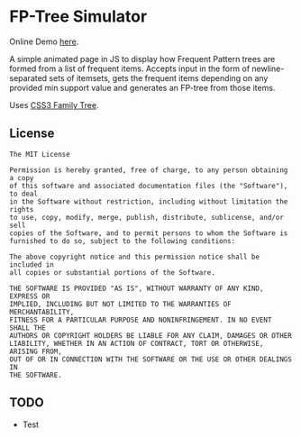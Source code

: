 # FP-Tree Simulator

Online Demo [here](https://planktonfun.github.io/FPTreeSimulator/).

A simple animated page in JS to display how Frequent Pattern trees are formed 
from a list of frequent items. Accepts input in the form of newline-separated 
sets of itemsets, gets the frequent items depending on any provided min support 
value and generates an FP-tree from those items.

Uses [CSS3 Family Tree](http://thecodeplayer.com/walkthrough/css3-family-tree).

License
-------

    The MIT License

    Permission is hereby granted, free of charge, to any person obtaining a copy
    of this software and associated documentation files (the "Software"), to deal
    in the Software without restriction, including without limitation the rights
    to use, copy, modify, merge, publish, distribute, sublicense, and/or sell
    copies of the Software, and to permit persons to whom the Software is
    furnished to do so, subject to the following conditions:

    The above copyright notice and this permission notice shall be included in
    all copies or substantial portions of the Software.

    THE SOFTWARE IS PROVIDED "AS IS", WITHOUT WARRANTY OF ANY KIND, EXPRESS OR
    IMPLIED, INCLUDING BUT NOT LIMITED TO THE WARRANTIES OF MERCHANTABILITY,
    FITNESS FOR A PARTICULAR PURPOSE AND NONINFRINGEMENT. IN NO EVENT SHALL THE
    AUTHORS OR COPYRIGHT HOLDERS BE LIABLE FOR ANY CLAIM, DAMAGES OR OTHER
    LIABILITY, WHETHER IN AN ACTION OF CONTRACT, TORT OR OTHERWISE, ARISING FROM,
    OUT OF OR IN CONNECTION WITH THE SOFTWARE OR THE USE OR OTHER DEALINGS IN
    THE SOFTWARE.

TODO
----

* Test